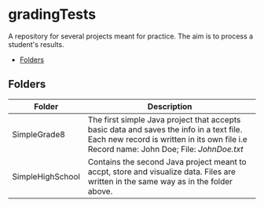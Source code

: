 <!-- omit in toc -->
# gradingTests
 A repository for several projects meant for practice. The aim is to process a student's results.
 - [Folders](#folders)

 ## Folders
 | Folder | Description |
 |--|--|
 | SimpleGrade8 | The first simple Java project that accepts basic data and saves the info in a text file. Each new record is written in its own file i.e Record name: John Doe; File: _JohnDoe.txt_
| SimpleHighSchool | Contains the second Java project meant to accpt, store and visualize data. Files are written in the same way as in the folder above.
